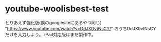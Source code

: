 # youtube-woolisbest-test
とりあえず強化版(僕のgooglesiteにあるやつ同じ)
"https://www.youtube.com/watch?v=DdJXOvtNsCY/"
のうちDdJX0vtNsCYだけを入力しよう。
iPad対応版はまだ製作中。
